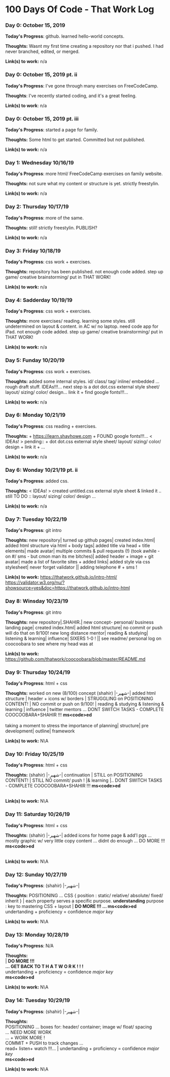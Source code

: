 # 100 Days Of Code - That Work Log


### Day 0: October 15, 2019

**Today's Progress**: github. learned hello-world concepts.

**Thoughts:** Wasnt my first time creating a repository nor that i pushed. I had never branched, edited, or merged.

**Link(s) to work:** n/a


### Day 0: October 15, 2019 pt. ii

**Today's Progress**: I've gone through many exercises on FreeCodeCamp.

**Thoughts**: I've recently started coding, and it's a great feeling.

**Link(s) to work**: n/a


### Day 0: October 15, 2019 pt. iii

**Today's Progress**: started a page for family. 

**Thoughts:** Some html to get started. Committed but not published.

**Link(s) to work:** n/a


### Day 1: Wednesday 10/16/19

**Today's Progress**: more html/ FreeCodeCamp exercises on family website.

**Thoughts:** not sure what my content or structure is yet. strictly freestylin. 

**Link(s) to work:** n/a 


### Day 2: Thursday 10/17/19

**Today's Progress**: more of the same.

**Thoughts:** still! strictly freestylin. PUBLISH?

**Link(s) to work:** n/a 


### Day 3: Friday 10/18/19

**Today's Progress**: css work + exercises.

**Thoughts:** repository has been published. not enough code added. step up game/ creative brainstorming/ put in THAT WORK!  

**Link(s) to work:** n/a 


### Day 4: Sadderday 10/19/19

**Today's Progress**: css work + exercises.

**Thoughts:** more exercises/ reading. learning some styles. still undetermined on layout & content. 
in AC w/ no laptop. need code app for iPad. not enough code added. step up game/ creative brainstorming/ put in THAT WORK!  

**Link(s) to work:** n/a 


### Day 5: Funday 10/20/19

**Today's Progress**: css work + exercises.

**Thoughts:**  added some internal styles. id/ class/ tag/ inline/ embedded  ... rough draft stuff. IDEAs!!!... next step is a dot dot.css external style sheet/ layout/ sizing/ color/ design...
link it + find google fonts!!!...

**Link(s) to work:** n/a 


### Day 6: Monday 10/21/19

**Today's Progress**: css reading + exercises.

**Thoughts:**  + https://learn.shayhowe.com + FOUND google fonts!!!... < IDEAs! > 
pending:: + dot dot.css external style sheet/ layout/ sizing/ color/ design + link it + ...

**Link(s) to work:** n/a 


### Day 6: Wonday 10/21/19 pt. ii

**Today's Progress**: added css.

**Thoughts:**  < IDEAs! > 
created untitled.css external style sheet & linked it ..
still TO DO :: layout/ sizing/ color/ design ...

**Link(s) to work:** n/a


### Day 7: Tuesday 10/22/19

**Today's Progress**: git intro

**Thoughts:**  new repository| turned up github pages| created index.html| added html structure via html + body tags| added title via head + title elements| made avatar| multiple commits & pull requests (!) (took awhile - on #/ sms - but cmon man its me bitches)| added header + image + git avatar| made a list of favorite sites + added links| added style via css stylesheet| never forget validator || adding telephone # + sms !

**Link(s) to work:** https://thatwork.github.io/intro-html/
https://validator.w3.org/nu/?showsource=yes&doc=https://thatwork.github.io/intro-html


### Day 8: Winsday 10/23/19

**Today's Progress**: git intro

**Thoughts:**  new repository|.SHAHIR.| new concept- personal/ business landing page| created index.html| added html structure| no commit or push will do that on 9/100! new long distance mentor| reading & studying| listening & learning| influence| SIXERS 1-0 ! || see readme/ personal log on coocoobara to see where my head was at

**Link(s) to work:** https://github.com/thatwork/coocoobara/blob/master/README.md


### Day 9: Thursday 10/24/19

**Today's Progress**: html + css

**Thoughts:**  worked on new (8/100) concept (shahir) |-شهير-| added html structure | header + icons w/ borders | STRUGGLING on POSITIONING CONTENT! | NO commit or push on 9/100! | reading & studying & listening & learning | influence | twitter mentors ... DONT SWITCH TASKS - COMPLETE COOCOOBARA+SHAHIR !!! <b>ms&#60;code&#62;ed</b> <br> <br>
taking a moment to stress the importance of planning| structure| pre development| outline| framework

**Link(s) to work:** N\A


### Day 10: Friday 10/25/19

**Today's Progress**: html + css

**Thoughts:**  (shahir) |-شهير-| continuation | STILL on POSITIONING CONTENT! | STILL NO commit/ push ! |& learning |.. DONT SWITCH TASKS - COMPLETE COOCOOBARA+SHAHIR !!! <b>ms&#60;code&#62;ed</b> <br> <br>

**Link(s) to work:** N\A


### Day 11: Saturday 10/26/19

**Today's Progress**: html + css

**Thoughts:**  (shahir) |-شهير-| added icons for home page & add'l pgs ... mostly graphic w/ very little copy content ... didnt do enough ... DO MORE !!! <b>ms&#60;code&#62;ed</b> <br> <br>

**Link(s) to work:** N\A


### Day 12: Sunday 10/27/19

**Today's Progress**: (shahir) |-شهير-|

**Thoughts:**  POSITIONING ... CSS { position : static/ relative/ absolute/ fixed/ inherit } | each property serves a specific purpose. <strong>understanding</strong> purpose : key to mastering CSS + layout | <b>DO MORE !!! ... ms&#60;code&#62;ed</b> <br> 
undertanding + proficiency = confidence <i>major key</i>

**Link(s) to work:** N\A


### Day 13: Monday 10/28/19

**Today's Progress**: N/A

**Thoughts:**  <br>| <b>DO MORE !!! <br>... GET BACK TO T H A T W O R K ! ! !</b> <br> 
undertanding + proficiency = confidence <i>major key</i><br><b>ms&#60;code&#62;ed</b>

**Link(s) to work:** N\A


### Day 14: Tuesday 10/29/19

**Today's Progress**: (shahir) |-شهير-|

**Thoughts:**  <br>POSITIONING ... boxes for: header/ container; image w/ float/ spacing<br>... NEED MORE WORK<br>... + WORK MORE !<br>COMMIT + PUSH to track changes ...<br>read+ listen+ watch !!!... | undertanding + proficiency = confidence <i>major key</i><br>
<b>ms&#60;code&#62;ed</b>

**Link(s) to work:** N\A



<!--
1. [Find the Longest Word in a String](https://www.freecodecamp.com/challenges/find-the-longest-word-in-a-string)
2. [Title Case a Sentence](https://www.freecodecamp.com/challenges/title-case-a-sentence)
